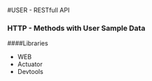 #USER - RESTfull API

### HTTP - Methods with User Sample Data



####Libraries

* WEB
* Actuator
* Devtools
